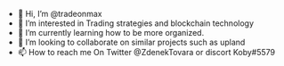 - 👋 Hi, I’m @tradeonmax
- 👀 I’m interested in Trading strategies and blockchain technology
- 🌱 I’m currently learning how to be more organized. 
- 💞️ I’m looking to collaborate on similar projects such as upland
- 📫 How to reach me On Twitter @ZdenekTovara or discort  Koby#5579

<!---
tradeonmax/tradeonmax is a ✨ special ✨ repository because its `README.md` (this file) appears on your GitHub profile.
You can click the Preview link to take a look at your changes.
--->
